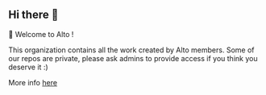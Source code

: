## Hi there 👋


🙋‍ Welcome to Alto !

This organization contains all the work created by Alto members. Some of our repos are private, please ask admins to provide access if you think you deserve it :)

More info [here](https://usealto.com/)
